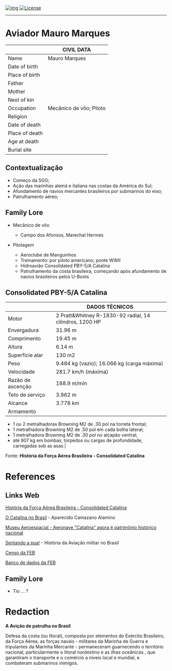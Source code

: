<!-- ENTETE -->
[![img](https://img.shields.io/badge/Cycle%20de%20Vie-Édition-339999)](https://franc-maconnerie.ca)
[![License](https://img.shields.io/badge/Licence-MIT-blue)](LICENSE)

---

<!-- FIN ENTETE -->


# **Aviador Mauro Marques**

||CIVIL DATA|
|---|---|
|Name|Mauro Marques|
|Date of birth||
|Place of birth||
|Father||
|Mother||
|Next of kin||
|Occupation|Mecânico de vôo; Piloto |
|Religion||
|Date of death||
|Place of death||
|Age at death||
|Burial site||

## Contextualização

- Começo da SGG;
- Ação das marinhas alemã e italiana nas costas da América do Sul;
- Afundamento de navios mercantes brasileiros por submarinos do eixo;
- Patrulhamento aéreo;

## Family Lore 
- Mecânico de vôo
    - Campo dos Afonsos, Marechal Hermes 

- Pilotagem 
    - Aeroclube de Manguinhos 
    - Treinamento: por piloto americano; ponte WWII 
    - Hidroavião Consolidated PBY-5/A Catalina 
    - Patrulhamento da costa brasileira, começando após afundamento de navios brasileiros pelos U-Boots
    

## Consolidated PBY-5/A Catalina 


||DADOS TÉCNICOS|
|---|---|
|Motor|2 Pratt&Whitney R-1830-92 radial, 14 cilindros, 1200 HP|
|Envergadura|31.96 m |
|Comprimento|19.45 m |
|Altura|6.14 m |
|Superfície alar|130 m2 |
|Peso| 9.484 kg (vazio); 16.066 kg (carga máxima)|
|Velocidade|281.7 km/h (máxima)|
|Razão de ascenção| 188.9 m/min|
|Teto de serviço|3.962 m|
|Alcance|3.778 km|
|Armamento| 
- 1  ou 2 metralhadoras Browning M2 de .30 pol na torreta frontal; 
- 1 metralhadora Browning M2 de .50 pol em cada bolha lateral; 
- 1 metralhadora Browning M2 de .30 pol no alçapão ventral;
- até 907 kg em bombas, torpedos ou cargas de profundidade, carregadas sob as asas.|

Fonte: **História da Força Aérea Brasileira - Consolidated Catalina**


# References 

## Links Web 

[História da Força Aérea Brasileira - Consolidated Catalina](https://historiadafab.rudnei.cunha.nom.br/2021/02/13/consolidated-pby-catalina/)

[O Catalina no Brasil](https://www2.fab.mil.br/incaer/images/eventgallery/instituto/Opusculos/Textos/opusculo_catalina.pdf) - Aparecido Camazano Alamino

[Museu Aeroespacial - Aeronave "Catalina" agora é patrimônio histórico nacional](https://www2.fab.mil.br/musal/index.php/slideshow/1059-aeronave-catalina-agora-e-patrimonio-historico-nacional)

[Sentando a pua!](http://www.sentandoapua.com.br/portal3/) - História da Aviação militar no Brasil

[Censo da FEB](https://www.casadafeb.com/censo-da-feb)

[Banco de dados da FEB](https://bancodedadosfeb.com.br)

## Family Lore 

- Tio ... ? 


# Redaction 

**A Avição de patrulha no Brasil**

Defesa da costa (ou litoral), composta por elementos do Exército Brasileiro, da Força Aérea, as forças navais - militares da Marinha de Guerra e tripulantes da Marinha Mercante - permaneceram 
guarnecendo o território nacional, particularmente o litoral nordestino e as ilhas oceânicas , que garantiram o transporte e o comércio a níveis local e mundial, e combateram submarinos inimigos. 


